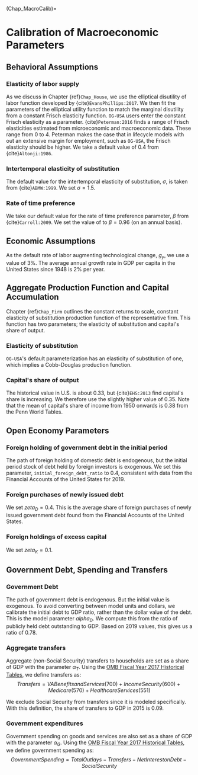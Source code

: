 (Chap_MacroCalib)=
# Calibration of Macroeconomic Parameters

## Behavioral Assumptions

### Elasticity of labor supply

As we discuss in Chapter {ref}`Chap_House`, we use the elliptical disutility of labor function developed by {cite}`EvansPhillips:2017`.  We then fit the parameters of the elliptical utility function to match the marginal disutility from a constant Frisch elasticity function.  `OG-USA` users enter the constant Frisch elasticity as a parameter.  {cite}`Peterman:2016` finds a range of Frisch elasticities estimated from microeconomic and macroeconomic data.  These range from 0 to 4.  Peterman makes the case that in lifecycle models with out an extensive margin for employment, such as `OG-USA`, the  Frisch elasticity should be higher.  We take a default value of 0.4 from {cite}`Altonji:1986`.

### Intertemporal elasticity of substitution

The default value for the intertemporal elasticity of substitution, $\sigma$, is taken from {cite}`ABMW:1999`.  We set $\sigma=1.5$.

### Rate of time preference

We take our default value for the rate of time preference parameter, $\beta$ from {cite}`Carroll:2009`.  We set the value of to $\beta=0.96$ (on an annual basis).


## Economic Assumptions

As the default rate of labor augmenting technological change, $g_y$, we use a value of 3%.  The average annual growth rate in GDP per capita in the United States since 1948 is 2% per year.

## Aggregate Production Function and Capital Accumulation

Chapter {ref}`Chap_Firm` outlines the constant returns to scale, constant elasticity of substitution production function of the representative firm.  This function has two parameters; the elasticity of substitution and capital's share of output.  

### Elasticity of substitution

`OG-USA`'s default parameterization has an elasticity of substitution of one, which implies a Cobb-Douglas production function.  

### Capital's share of output

The historical value in U.S. is about 0.33, but {cite}`EHS:2013` find capital's share is increasing.  We therefore use the slightly higher value of 0.35.  Note that the mean of capital's share of income from 1950 onwards is 0.38 from the Penn World Tables.


## Open Economy Parameters

### Foreign holding of government debt in the initial period

The path of foreign holding of domestic debt is endogenous, but the initial period stock of debt held by foreign investors is exogenous.  We set this parameter, `initial_foreign_debt_ratio` to 0.4, consistent with data from the Financial Accounts of the United States for 2019.


### Foreign purchases of newly issued debt

We set $zeta_D = 0.4$.  This is the average share of foreign purchases of newly issued government debt found from the Financial Accounts of the United States.

### Foreign holdings of excess capital

We set $zeta_K = 0.1$.  


## Government Debt, Spending and Transfers

### Government Debt

The path of government debt is endogenous.  But the initial value is exogenous.  To avoid converting between model units and dollars, we calibrate the initial debt to GDP ratio, rather than the dollar value of the debt.  This is the model parameter $alpha_D$.  We compute this from the ratio of publicly held debt outstanding to GDP.  Based on 2019 values, this gives us a ratio of 0.78.

### Aggregate transfers

Aggregate (non-Social Security) transfers to households are set as a share of GDP with the parameter $\alpha_T$.  Using the [OMB Fiscal Year 2017 Historical Tables](https://www.whitehouse.gov/sites/default/files/omb/budget/fy2017/assets/hist.pdf), we define transfers as:
    $$Transfers = VA Benefits and Services (700) + Income Security (600) + Medicare (570) + Healthcare Services (551)$$

We exclude Social Security from transfers since it is modeled specifically. With this definition, the share of transfers to GDP in 2015 is 0.09.

### Government expenditures

Government spending on goods and services are also set as a share of GDP with the parameter $\alpha_G$.  Using the [OMB Fiscal Year 2017 Historical Tables](https://www.whitehouse.gov/sites/default/files/omb/budget/fy2017/assets/hist.pdf), we define government spending as:
    $$Government Spending = Total Outlays - Transfers - Net Interest on Debt - Social Security$$


